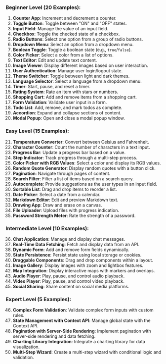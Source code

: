 ### Beginner Level (20 Examples):

1. **Counter App**: Increment and decrement a counter.
2. **Toggle Button**: Toggle between "ON" and "OFF" states.
3. **Input Field**: Manage the value of an input field.
4. **Checkbox**: Toggle the checked state of a checkbox.
5. **Radio Buttons**: Select one option from a group of radio buttons.
6. **Dropdown Menu**: Select an option from a dropdown menu.
7. **Boolean Toggle**: Toggle a boolean state (e.g., `true`/`false`).
8. **Color Picker**: Select a color from a list of options.
9. **Text Editor**: Edit and update text content.
10. **Image Viewer**: Display different images based on user interaction.
11. **User Authentication**: Manage user login/logout state.
12. **Theme Switcher**: Toggle between light and dark themes.
13. **Language Selector**: Select a language from a dropdown menu.
14. **Timer**: Start, pause, and reset a timer.
15. **Rating System**: Rate an item with stars or numbers.
16. **Shopping Cart**: Add and remove items from a shopping cart.
17. **Form Validation**: Validate user input in a form.
18. **Todo List**: Add, remove, and mark todos as complete.
19. **Accordion**: Expand and collapse sections of content.
20. **Modal Popup**: Open and close a modal popup window.

### Easy Level (15 Examples):

21. **Temperature Converter**: Convert between Celsius and Fahrenheit.
22. **Character Counter**: Count the number of characters in a text input.
23. **Progress Bar**: Update a progress bar based on a value.
24. **Step Indicator**: Track progress through a multi-step process.
25. **Color Picker with RGB Values**: Select a color and display its RGB values.
26. **Random Quote Generator**: Display random quotes with a button click.
27. **Pagination**: Navigate through pages of content.
28. **Search Filter**: Filter a list of items based on a search query.
29. **Autocomplete**: Provide suggestions as the user types in an input field.
30. **Sortable List**: Drag and drop items to reorder a list.
31. **Date Picker**: Select a date from a calendar.
32. **Markdown Editor**: Edit and preview Markdown text.
33. **Drawing App**: Draw and erase on a canvas.
34. **File Uploader**: Upload files with progress indication.
35. **Password Strength Meter**: Rate the strength of a password.

### Intermediate Level (10 Examples):

36. **Chat Application**: Manage and display chat messages.
37. **Real-Time Data Fetching**: Fetch and display data from an API.
38. **Dynamic Form**: Add and remove form fields dynamically.
39. **State Persistence**: Persist state using local storage or cookies.
40. **Draggable Components**: Drag and drop components within a layout.
41. **Image Gallery**: Display images with zoom and lightbox features.
42. **Map Integration**: Display interactive maps with markers and overlays.
43. **Audio Player**: Play, pause, and control audio playback.
44. **Video Player**: Play, pause, and control video playback.
45. **Social Sharing**: Share content on social media platforms.

### Expert Level (5 Examples):

46. **Complex Form Validation**: Validate complex form inputs with custom rules.
47. **State Management with Context API**: Manage global state with the Context API.
48. **Pagination with Server-Side Rendering**: Implement pagination with server-side rendering and data fetching.
49. **Charting Library Integration**: Integrate a charting library for data visualization.
50. **Multi-Step Wizard**: Create a multi-step wizard with conditional logic and validation.
